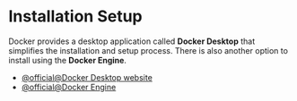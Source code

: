 # Installation Setup

Docker provides a desktop application called **Docker Desktop** that simplifies the installation and setup process. There is also another option to install using the **Docker Engine**.

- [@official@Docker Desktop website](https://www.docker.com/products/docker-desktop)
- [@official@Docker Engine](https://docs.docker.com/engine/install/)
